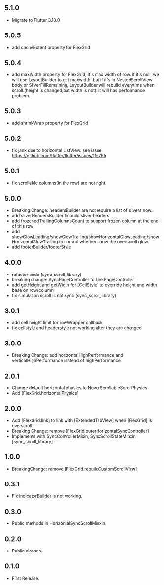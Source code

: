 ## 5.1.0

* Migrate to Flutter 3.10.0

## 5.0.5

* add cacheExtent property for FlexGrid

## 5.0.4

* add maxWidth property for FlexGrid, it's max width of row.
if it's null, we will use LayoutBuilder to get maxwidth.
but if it's in NestedScrollView body or SliverFillRemaining,
LayoutBuilder will rebuild everytime when scroll.(height is changed,but width is not).
it will has performance problem.

## 5.0.3

* add shrinkWrap property for FlexGrid

## 5.0.2

* fix jank due to horizontal ListView. see issue: https://github.com/flutter/flutter/issues/116765

## 5.0.1

* fix scrollable columns(in the row) are not right.

## 5.0.0

* Breaking Change: headersBuilder are not require a list of slivers now.
* add sliverHeadersBuilder to build sliver headers.
* add frozenedTrailingColumnsCount to support frozen column at the end of this row
* add showGlowLeading/showGlowTrailing/showHorizontalGlowLeading/showHorizontalGlowTrailing to control whether show the overscroll glow.
* add footerBuilder/footerStyle

## 4.0.0

* refactor code (sync_scroll_library)
* breaking change: SyncPageController to LinkPageController
* add getHeight and getWidth for [CellStyle] to override height and width base on row/column
* fix simulation scroll is not sync (sync_scroll_library)

## 3.0.1

* add cell height limit for rowWrapper callback
* fix cellstyle and headerstyle not working after they are changed

## 3.0.0

* Breaking Change: add horizontalHighPerformance and verticalHighPerformance instead of highPerformance

## 2.0.1

* Change default horizontal physics to NeverScrollableScrollPhysics
* Add [FlexGrid.horizontalPhysics]

## 2.0.0

* Add [FlexGrid.link] to link with [ExtendedTabView] when [FlexGrid] is overscroll
* Breaking Change: remove [FlexGrid.outerHorizontalSyncController]
* Implements with SyncControllerMixin, SyncScrollStateMinxin [sync_scroll_library]

## 1.0.0

* BreakingChange: remove [FlexGrid.rebuildCustomScrollView]

## 0.3.1

* Fix indicatorBuilder is not working.

## 0.3.0

* Public methods in HorizontalSyncScrollMinxin.

## 0.2.0

* Public classes.

## 0.1.0

* First Release.
